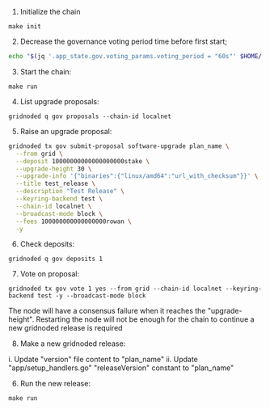 1. Initialize the chain

```
make init
```

2. Decrease the governance voting period time before first start;


```bash
echo "$(jq '.app_state.gov.voting_params.voting_period = "60s"' $HOME/.gridnoded/config/genesis.json)" > $HOME/.gridnoded/config/genesis.json
```

3. Start the chain:

```
make run
```

4. List upgrade proposals:

```
gridnoded q gov proposals --chain-id localnet
```

5. Raise an upgrade proposal:


```bash
gridnoded tx gov submit-proposal software-upgrade plan_name \
  --from grid \
  --deposit 10000000000000000000stake \
  --upgrade-height 30 \
  --upgrade-info '{"binaries":{"linux/amd64":"url_with_checksum"}}' \
  --title test_release \
  --description "Test Release" \
  --keyring-backend test \
  --chain-id localnet \
  --broadcast-mode block \
  --fees 100000000000000000rowan \
  -y
```

6. Check deposits:

```
gridnoded q gov deposits 1
```

7. Vote on proposal:

```
gridnoded tx gov vote 1 yes --from grid --chain-id localnet --keyring-backend test -y --broadcast-mode block
```

The node will have a consensus failure when it reaches the "upgrade-height". Restarting the node will not be enough for the chain to continue a new gridnoded release is required

8. Make a new gridnoded release:

  i. Update "version" file content to "plan_name"
  ii. Update "app/setup_handlers.go" "releaseVersion" constant to "plan_name"

6. Run the new release:

```
make run
```
